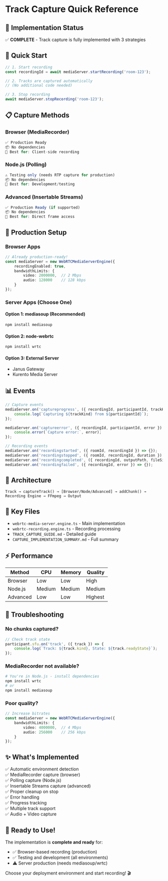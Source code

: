 # Track Capture Quick Reference

## 🎯 Implementation Status

✅ **COMPLETE** - Track capture is fully implemented with 3 strategies

## 🚀 Quick Start

```typescript
// 1. Start recording
const recordingId = await mediaServer.startRecording('room-123');

// 2. Tracks are captured automatically
// (No additional code needed)

// 3. Stop recording
await mediaServer.stopRecording('room-123');
```

## 📋 Capture Methods

### Browser (MediaRecorder)
```typescript
✅ Production Ready
📦 No dependencies
🎯 Best for: Client-side recording
```

### Node.js (Polling)
```typescript
⚠️ Testing only (needs RTP capture for production)
📦 No dependencies
🎯 Best for: Development/testing
```

### Advanced (Insertable Streams)
```typescript
✅ Production Ready (if supported)
📦 No dependencies
🎯 Best for: Direct frame access
```

## 🔧 Production Setup

### Browser Apps
```typescript
// Already production-ready!
const mediaServer = new WebRTCMediaServerEngine({
    recordingEnabled: true,
    bandwidthLimits: {
        video: 2000000,  // 2 Mbps
        audio: 128000    // 128 kbps
    }
});
```

### Server Apps (Choose One)

#### Option 1: mediasoup (Recommended)
```bash
npm install mediasoup
```

#### Option 2: node-webrtc
```bash
npm install wrtc
```

#### Option 3: External Server
- Janus Gateway
- Kurento Media Server

## 📊 Events

```typescript
// Capture events
mediaServer.on('captureprogress', ({ recordingId, participantId, trackKind }) => {
    console.log(`Capturing ${trackKind} from ${participantId}`);
});

mediaServer.on('captureerror', ({ recordingId, participantId, error }) => {
    console.error(`Capture error:`, error);
});

// Recording events
mediaServer.on('recordingstarted', ({ roomId, recordingId }) => {});
mediaServer.on('recordingstopped', ({ roomId, recordingId, duration }) => {});
mediaServer.on('recordingcompleted', ({ recordingId, outputPath, fileSize }) => {});
mediaServer.on('recordingfailed', ({ recordingId, error }) => {});
```

## 🎪 Architecture

```
Track → captureTrack() → [Browser/Node/Advanced] → addChunk() → Recording Engine → FFmpeg → Output
```

## 📝 Key Files

- `webrtc-media-server.engine.ts` - Main implementation
- `webrtc-recording.engine.ts` - Recording processing
- `TRACK_CAPTURE_GUIDE.md` - Detailed guide
- `CAPTURE_IMPLEMENTATION_SUMMARY.md` - Full summary

## ⚡ Performance

| Method | CPU | Memory | Quality |
|--------|-----|--------|---------|
| Browser | Low | Low | High |
| Node.js | Medium | Medium | Medium |
| Advanced | Low | Low | Highest |

## 🐛 Troubleshooting

### No chunks captured?
```typescript
// Check track state
participant.sfu.on('track', ({ track }) => {
    console.log(`Track: ${track.kind}, State: ${track.readyState}`);
});
```

### MediaRecorder not available?
```bash
# You're in Node.js - install dependencies
npm install wrtc
# or
npm install mediasoup
```

### Poor quality?
```typescript
// Increase bitrates
const mediaServer = new WebRTCMediaServerEngine({
    bandwidthLimits: {
        video: 4000000,  // 4 Mbps
        audio: 256000    // 256 kbps
    }
});
```

## ✨ What's Implemented

✅ Automatic environment detection  
✅ MediaRecorder capture (browser)  
✅ Polling capture (Node.js)  
✅ Insertable Streams capture (advanced)  
✅ Proper cleanup on stop  
✅ Error handling  
✅ Progress tracking  
✅ Multiple track support  
✅ Audio + Video capture  

## 🎯 Ready to Use!

The implementation is **complete and ready** for:
- ✅ Browser-based recording (production)
- ✅ Testing and development (all environments)
- ⚠️ Server production (needs mediasoup/wrtc)

Choose your deployment environment and start recording! 🎬
